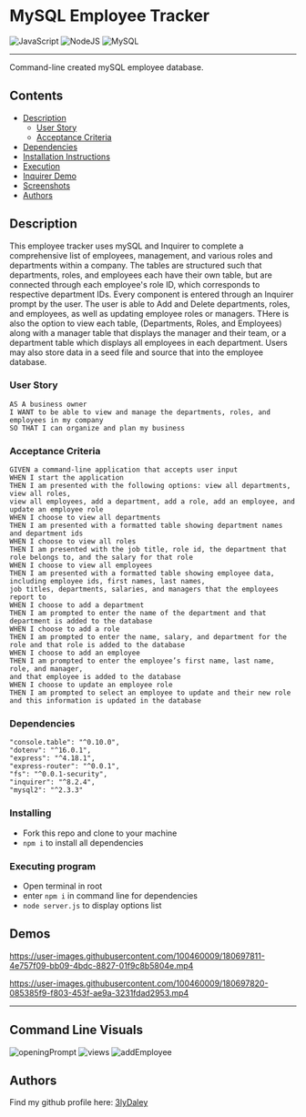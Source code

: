 # MySQL Employee Tracker

![JavaScript](https://img.shields.io/badge/javascript-%23323330.svg?style=for-the-badge&logo=javascript&logoColor=%23F7DF1E)
![NodeJS](https://img.shields.io/badge/node.js-6DA55F?style=for-the-badge&logo=node.js&logoColor=white)
![MySQL](https://img.shields.io/badge/mysql-%2300f.svg?style=for-the-badge&logo=mysql&logoColor=white)

----------------------------------------------------------
 Command-line created mySQL employee database. 
 
 ## Contents
 
 - [Description](#description)
    - [User Story](#user-story)
    - [Acceptance Criteria](#acceptance-criteria)
 - [Dependencies](#dependencies)
 - [Installation Instructions](#installing)
 - [Execution](#executing-program)
 - [Inquirer Demo](#inquirer-demo)
 - [Screenshots](#command-line-visuals)
 - [Authors](#authors)


## Description

This employee tracker uses mySQL and Inquirer to complete a comprehensive list of employees, management, and various roles and departments within a company. The tables are structured such that departments, roles, and employees each have their own table, but are connected through each employee's role ID, which corresponds to respective department IDs. Every component is entered through an Inquirer prompt by the user. The user is able to Add and Delete departments, roles, and employees, as well as updating employee roles or managers. THere is also the option to view each table, (Departments, Roles, and Employees) along with a manager table that displays the manager and their team, or a department table which displays all employees in each department. Users may also store data in a seed file and source that into the employee database. 

### User Story

```
AS A business owner
I WANT to be able to view and manage the departments, roles, and employees in my company
SO THAT I can organize and plan my business
```

### Acceptance Criteria

```
GIVEN a command-line application that accepts user input
WHEN I start the application
THEN I am presented with the following options: view all departments, view all roles, 
view all employees, add a department, add a role, add an employee, and update an employee role
WHEN I choose to view all departments
THEN I am presented with a formatted table showing department names and department ids
WHEN I choose to view all roles
THEN I am presented with the job title, role id, the department that role belongs to, and the salary for that role
WHEN I choose to view all employees
THEN I am presented with a formatted table showing employee data, including employee ids, first names, last names, 
job titles, departments, salaries, and managers that the employees report to
WHEN I choose to add a department
THEN I am prompted to enter the name of the department and that department is added to the database
WHEN I choose to add a role
THEN I am prompted to enter the name, salary, and department for the role and that role is added to the database
WHEN I choose to add an employee
THEN I am prompted to enter the employee’s first name, last name, role, and manager, 
and that employee is added to the database
WHEN I choose to update an employee role
THEN I am prompted to select an employee to update and their new role and this information is updated in the database
```
### Dependencies
```
"console.table": "^0.10.0",
"dotenv": "^16.0.1",
"express": "^4.18.1",
"express-router": "^0.0.1",
"fs": "^0.0.1-security",
"inquirer": "^8.2.4",
"mysql2": "^2.3.3"
```
### Installing

* Fork this repo and clone to your machine
* `npm i` to install all dependencies

### Executing program

* Open terminal in root
* enter `npm i` in command line for dependencies
* `node server.js` to display options list

## Demos


https://user-images.githubusercontent.com/100460009/180697811-4e757f09-bb09-4bdc-8827-01f9c8b5804e.mp4



https://user-images.githubusercontent.com/100460009/180697820-085385f9-f803-453f-ae9a-3231fdad2953.mp4


_______________________________________________________________


## Command Line Visuals

![openingPrompt](https://user-images.githubusercontent.com/100460009/180697835-5e2638ae-c76f-44cb-94bd-262eddba7b86.png)
![views](https://user-images.githubusercontent.com/100460009/180697845-b56ae493-f0b1-46a5-ab8c-4f27a7f9e1b6.png)
![addEmployee](https://user-images.githubusercontent.com/100460009/180697853-0b721ad1-29af-4bf1-8b78-0c8cb2a770d9.png)


## Authors

Find my github profile here: [3lyDaley](https://github.com/3lyDaley)


